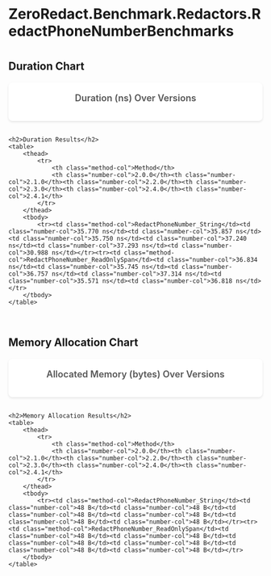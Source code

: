 # ZeroRedact.Benchmark.Redactors.RedactPhoneNumberBenchmarks

<script src="https://cdn.jsdelivr.net/npm/chart.js"></script>
<style>
    .chart-container {
        background: white;
        border-radius: 8px;
        padding: 20px;
        margin-bottom: 30px;
        box-shadow: 0 2px 4px rgba(0,0,0,0.1);
    }
    .chart-title {
        font-size: 18px;
        font-weight: 600;
        color: #555;
        margin-bottom: 15px;
        text-align: center;
    }
    table {
        width: 100%;
        border-collapse: collapse;
        background: white;
        border-radius: 8px;
        overflow: hidden;
        box-shadow: 0 2px 4px rgba(0,0,0,0.1);
        margin-top: 30px;
    }
    th {
        background: #f8f9fa;
        padding: 12px;
        text-align: left;
        font-weight: 600;
        color: #333;
        border-bottom: 2px solid #dee2e6;
    }
    td {
        padding: 10px 12px;
        border-bottom: 1px solid #dee2e6;
    }
    tr:last-child td {
        border-bottom: none;
    }
    tr:hover {
        background: #f8f9fa;
    }
    .method-col {
        font-weight: 500;
        color: #495057;
    }
    .number-col {
        text-align: right;
      
    }
    h2 {
        margin-top: 40px;
        margin-bottom: 20px;
    }
    .section-group {
        margin-bottom: 60px;
    }
</style>

<div class="section-group">
    <h2>Duration Chart</h2>
    <div class="chart-container">
        <div class="chart-title">Duration (ns) Over Versions</div>
        <canvas id="durationChart_ZeroRedact_Benchmark_Redactors_RedactPhoneNumberBenchmarks"></canvas>
    </div>
    
    <h2>Duration Results</h2>
    <table>
        <thead>
            <tr>
                <th class="method-col">Method</th>
                <th class="number-col">2.0.0</th><th class="number-col">2.1.0</th><th class="number-col">2.2.0</th><th class="number-col">2.3.0</th><th class="number-col">2.4.0</th><th class="number-col">2.4.1</th>
            </tr>
        </thead>
        <tbody>
            <tr><td class="method-col">RedactPhoneNumber_String</td><td class="number-col">35.770 ns</td><td class="number-col">35.857 ns</td><td class="number-col">35.750 ns</td><td class="number-col">37.240 ns</td><td class="number-col">37.293 ns</td><td class="number-col">30.988 ns</td></tr><tr><td class="method-col">RedactPhoneNumber_ReadOnlySpan</td><td class="number-col">36.834 ns</td><td class="number-col">35.745 ns</td><td class="number-col">36.757 ns</td><td class="number-col">37.314 ns</td><td class="number-col">35.571 ns</td><td class="number-col">36.818 ns</td></tr>
        </tbody>
    </table>
</div>

<div class="section-group">
    <h2>Memory Allocation Chart</h2>
    <div class="chart-container">
        <div class="chart-title">Allocated Memory (bytes) Over Versions</div>
        <canvas id="memoryChart_ZeroRedact_Benchmark_Redactors_RedactPhoneNumberBenchmarks"></canvas>
    </div>
    
    <h2>Memory Allocation Results</h2>
    <table>
        <thead>
            <tr>
                <th class="method-col">Method</th>
                <th class="number-col">2.0.0</th><th class="number-col">2.1.0</th><th class="number-col">2.2.0</th><th class="number-col">2.3.0</th><th class="number-col">2.4.0</th><th class="number-col">2.4.1</th>
            </tr>
        </thead>
        <tbody>
            <tr><td class="method-col">RedactPhoneNumber_String</td><td class="number-col">48 B</td><td class="number-col">48 B</td><td class="number-col">48 B</td><td class="number-col">48 B</td><td class="number-col">48 B</td><td class="number-col">48 B</td></tr><tr><td class="method-col">RedactPhoneNumber_ReadOnlySpan</td><td class="number-col">48 B</td><td class="number-col">48 B</td><td class="number-col">48 B</td><td class="number-col">48 B</td><td class="number-col">48 B</td><td class="number-col">48 B</td></tr>
        </tbody>
    </table>
</div>

<script>
    const versions_ZeroRedact_Benchmark_Redactors_RedactPhoneNumberBenchmarks = ["2.0.0", "2.1.0", "2.2.0", "2.3.0", "2.4.0", "2.4.1"];
    
    // Duration Chart
    new Chart(document.getElementById('durationChart_ZeroRedact_Benchmark_Redactors_RedactPhoneNumberBenchmarks'), {
        type: 'line',
        data: {
            labels: versions_ZeroRedact_Benchmark_Redactors_RedactPhoneNumberBenchmarks,
            datasets: [
            {
                label: 'RedactPhoneNumber_String',
                data: [35.77, 35.86, 35.75, 37.24, 37.29, 30.99],
                borderColor: '#FF6384',
                backgroundColor: '#FF638433',
                tension: 0.1
            },
            {
                label: 'RedactPhoneNumber_ReadOnlySpan',
                data: [36.83, 35.75, 36.76, 37.31, 35.57, 36.82],
                borderColor: '#36A2EB',
                backgroundColor: '#36A2EB33',
                tension: 0.1
            }]
        },
        options: {
            responsive: true,
            plugins: {
                legend: {
                    position: 'top',
                },
                tooltip: {
                    callbacks: {
                        label: function(context) {
                            return context.dataset.label + ': ' + context.parsed.y.toFixed(2) + ' ns';
                        }
                    }
                }
            },
            scales: {
                y: {
                    beginAtZero: true,
                    title: {
                        display: true,
                        text: 'Mean Duration (ns)'
                    }
                },
                x: {
                    title: {
                        display: true,
                        text: 'Version'
                    }
                }
            }
        }
    });
    
    // Memory Chart
    new Chart(document.getElementById('memoryChart_ZeroRedact_Benchmark_Redactors_RedactPhoneNumberBenchmarks'), {
        type: 'line',
        data: {
            labels: versions_ZeroRedact_Benchmark_Redactors_RedactPhoneNumberBenchmarks,
            datasets: [
            {
                label: 'RedactPhoneNumber_String',
                data: [48, 48, 48, 48, 48, 48],
                borderColor: '#FF6384',
                backgroundColor: '#FF638433',
                tension: 0.1
            },
            {
                label: 'RedactPhoneNumber_ReadOnlySpan',
                data: [48, 48, 48, 48, 48, 48],
                borderColor: '#36A2EB',
                backgroundColor: '#36A2EB33',
                tension: 0.1
            }]
        },
        options: {
            responsive: true,
            plugins: {
                legend: {
                    position: 'top',
                },
                tooltip: {
                    callbacks: {
                        label: function(context) {
                            return context.dataset.label + ': ' + context.parsed.y + ' bytes';
                        }
                    }
                }
            },
            scales: {
                y: {
                    beginAtZero: true,
                    title: {
                        display: true,
                        text: 'Bytes Allocated Per Operation'
                    }
                },
                x: {
                    title: {
                        display: true,
                        text: 'Version'
                    }
                }
            }
        }
    });
</script>